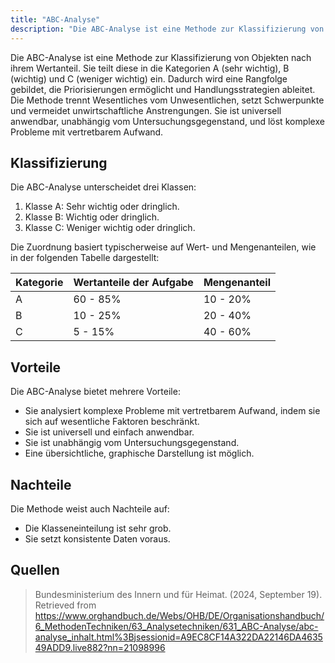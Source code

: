 ```yaml
---
title: "ABC-Analyse"
description: "Die ABC-Analyse ist eine Methode zur Klassifizierung von Objekten in die Kategorien A (sehr wichtig), B (wichtig) und C (weniger wichtig) basierend auf ihrem Wertanteil. Sie ermöglicht es, wesentliche von unwesentlichen Faktoren zu trennen und Handlungsstrategien abzuleiten. Die Analyse ist universell anwendbar und hilft, komplexe Probleme mit vertretbarem Aufwand zu lösen."
---
```


Die ABC-Analyse ist eine Methode zur Klassifizierung von Objekten nach ihrem Wertanteil. Sie teilt diese in die Kategorien A (sehr wichtig), B (wichtig) und C (weniger wichtig) ein. Dadurch wird eine Rangfolge gebildet, die Priorisierungen ermöglicht und Handlungsstrategien ableitet. Die Methode trennt Wesentliches vom Unwesentlichen, setzt Schwerpunkte und vermeidet unwirtschaftliche Anstrengungen. Sie ist universell anwendbar, unabhängig vom Untersuchungsgegenstand, und löst komplexe Probleme mit vertretbarem Aufwand.

## Klassifizierung

Die ABC-Analyse unterscheidet drei Klassen:

1. Klasse A: Sehr wichtig oder dringlich.
2. Klasse B: Wichtig oder dringlich.
3. Klasse C: Weniger wichtig oder dringlich.

Die Zuordnung basiert typischerweise auf Wert- und Mengenanteilen, wie in der folgenden Tabelle dargestellt:

| Kategorie | Wertanteile der Aufgabe | Mengenanteil |
| --------- | ----------------------- | ------------ |
| A         | 60 - 85%                | 10 - 20%     |
| B         | 10 - 25%                | 20 - 40%     |
| C         | 5 - 15%                 | 40 - 60%     |

## Vorteile

Die ABC-Analyse bietet mehrere Vorteile:

- Sie analysiert komplexe Probleme mit vertretbarem Aufwand, indem sie sich auf wesentliche Faktoren beschränkt.
- Sie ist universell und einfach anwendbar.
- Sie ist unabhängig vom Untersuchungsgegenstand.
- Eine übersichtliche, graphische Darstellung ist möglich.

## Nachteile

Die Methode weist auch Nachteile auf:

- Die Klasseneinteilung ist sehr grob.
- Sie setzt konsistente Daten voraus.

## Quellen

> Bundesministerium des Innern und für Heimat. (2024, September 19). Retrieved from https://www.orghandbuch.de/Webs/OHB/DE/Organisationshandbuch/6_MethodenTechniken/63_Analysetechniken/631_ABC-Analyse/abc-analyse_inhalt.html%3Bjsessionid=A9EC8CF14A322DA22146DA463549ADD9.live882?nn=21098996